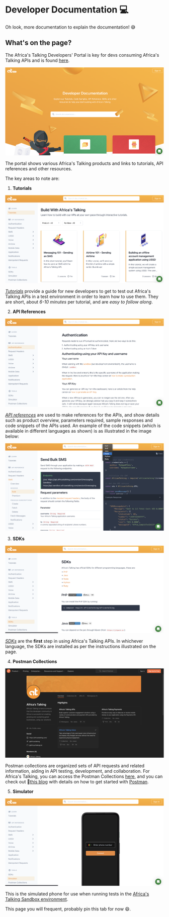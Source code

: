 # Developer Documentation :computer:

Oh look, more documentation to explain the documentation! :sweat_smile:

## What's on the page?

The Africa's Talking Developers' Portal is key for devs consuming Africa's Talking APIs and is found [here](https://developers.africastalking.com/).

![Africa's Talking Devs' Portal](/at-developerdocs/at-devdocsimages/at-devdocs.png)

The portal shows various Africa's Talking products and links to tutorials, API references and other resources.

The key areas to note are:

1. **Tutorials**

![Africa's Talking Devs' Portal: Tutorials](/at-developerdocs/at-devdocsimages/at-tutorials.png)

*[Tutorials](https://developers.africastalking.com/tutorials)* provide a guide for new developers to get to test out Africa's Talking APIs in a test environment in order to learn how to use them. They are short, about *6-10 minutes* per tutorial, and are *easy to follow along*.

2. **API References**

![Africa's Talking Devs' Portal: API Reference](/at-developerdocs/at-devdocsimages/at-apiref.png)

*[API references](https://developers.africastalking.com/docs/authentication)* are used to make references for the APIs, and show details such as product overview, parameters required, sample responses and code snippets of the APIs used. An example of the code snippets (which is available in different languages as shown) is as illustrated in the image below:

![Africa's Talking Devs' Portal: Code Snippets](/at-developerdocs/at-devdocsimages/at-codesnip.png)

3. **SDKs**

![Africa's Talking Devs' Portal: SDKs](/at-developerdocs/at-devdocsimages/at-sdks.png)

*[SDKs](https://developers.africastalking.com/sdks)* are the **first** step in using Africa's Talking APIs. In whichever language, the SDKs are installed as per the instructions illustrated on the page.

4. **Postman Collections**

![Africa's Talking Devs' Portal: Postman Collections](/at-developerdocs/at-devdocsimages/at-postmancollections.png)

Postman collections are organized sets of API requests and related information, aiding in API testing, development, and collaboration. For Africa's Talking, you can access the Postman Collections [here](https://www.postman.com/africastalking), and you can check out :pencil:[this blog](https://medium.com/africas-talking/how-to-send-data-and-receive-reports-using-africas-talking-apis-512720fe4d80) with details on how to get started with [Postman](https://www.postman.com/).

5. **Simulator**

![Africa's Talking Devs' Portal: Simulator](/at-developerdocs/at-devdocsimages/at-simulator.png)

This is the simulated phone for use when running tests in the [Africa's Talking Sandbox environment](/AT-DeveloperDocs/sandbox.md).

This page you will frequent, probably pin this tab for now :smile:.